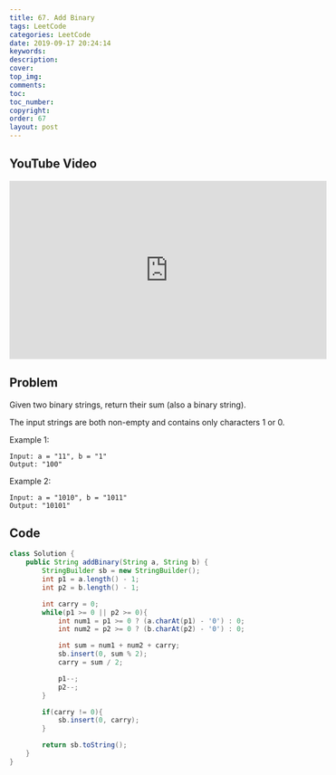 ```yaml
---
title: 67. Add Binary
tags: LeetCode
categories: LeetCode
date: 2019-09-17 20:24:14
keywords:
description:
cover:
top_img:
comments:
toc:
toc_number:
copyright:
order: 67
layout: post
---
```


## YouTube Video

<iframe width="560" height="315" src="https://www.youtube.com/embed/3zg1eEAX-1Y" frameborder="0" allow="accelerometer; autoplay; encrypted-media; gyroscope; picture-in-picture" allowfullscreen></iframe>

## Problem

Given two binary strings, return their sum (also a binary string).

The input strings are both non-empty and contains only characters 1 or 0.

Example 1:

```
Input: a = "11", b = "1"
Output: "100"
```

Example 2:

```
Input: a = "1010", b = "1011"
Output: "10101"
```

## Code

```java
class Solution {
    public String addBinary(String a, String b) {
        StringBuilder sb = new StringBuilder();
        int p1 = a.length() - 1;
        int p2 = b.length() - 1;

        int carry = 0;
        while(p1 >= 0 || p2 >= 0){
            int num1 = p1 >= 0 ? (a.charAt(p1) - '0') : 0;
            int num2 = p2 >= 0 ? (b.charAt(p2) - '0') : 0;

            int sum = num1 + num2 + carry;
            sb.insert(0, sum % 2);
            carry = sum / 2;

            p1--;
            p2--;
        }

        if(carry != 0){
            sb.insert(0, carry);
        }

        return sb.toString();
    }
}
```
